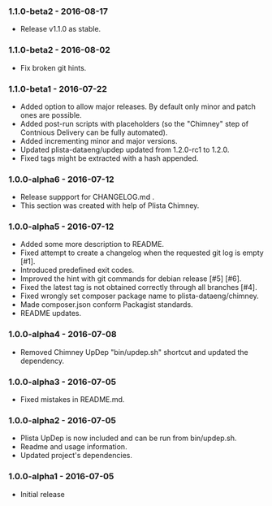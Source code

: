 ### 1.1.0-beta2 - 2016-08-17

  * Release v1.1.0 as stable.

### 1.1.0-beta2 - 2016-08-02

  * Fix broken git hints.

### 1.1.0-beta1 - 2016-07-22

  * Added option to allow major releases. By default only minor and patch ones are possible.
  * Added post-run scripts with placeholders (so the "Chimney" step of Contnious Delivery can be fully automated).
  * Added incrementing minor and major versions.
  * Updated plista-dataeng/updep updated from 1.2.0-rc1 to 1.2.0.
  * Fixed tags might be extracted with a hash appended.

### 1.0.0-alpha6 - 2016-07-12

  * Release suppport for CHANGELOG.md .
  * This section was created with help of Plista Chimney.

### 1.0.0-alpha5 - 2016-07-12

  * Added some more description to README.
  * Fixed attempt to create a changelog when the requested git log is empty [#1].
  * Introduced predefined exit codes.
  * Improved the hint with git commands for debian release [#5] [#6].
  * Fixed the latest tag is not obtained correctly through all branches [#4].
  * Fixed wrongly set composer package name to plista-dataeng/chimney.
  * Made composer.json conform Packagist standards.
  * README updates.

### 1.0.0-alpha4 - 2016-07-08

  * Removed Chimney UpDep "bin/updep.sh" shortcut and updated the dependency.

### 1.0.0-alpha3 - 2016-07-05

  * Fixed mistakes in README.md.

### 1.0.0-alpha2 - 2016-07-05

  * Plista UpDep is now included and can be run from bin/updep.sh.
  * Readme and usage information.
  * Updated project's dependencies.

### 1.0.0-alpha1 - 2016-07-05

  * Initial release
